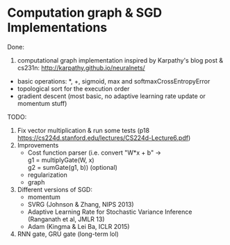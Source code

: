 # Computation graph & SGD Implementations


 Done: 
 1. computational graph implementation inspired by Karpathy's blog post & cs231n: http://karpathy.github.io/neuralnets/
  * basic operations: *, +, sigmoid, max and softmaxCrossEntropyError
  * topological sort for the execution order
  * gradient descent (most basic, no adaptive learning rate update or momentum stuff)
  
TODO:
 1. Fix vector multiplication & run some tests (p18 https://cs224d.stanford.edu/lectures/CS224d-Lecture6.pdf)
 2. Improvements
    * Cost function parser (i.e. convert "W*x + b" -> <br/> g1 = multiplyGate(W, x) <br/> g2 = sumGate(g1, b))  (optional)
    * regularization
    * graph
 3. Different versions of SGD: 
    * momentum
    * SVRG (Johnson & Zhang, NIPS 2013)
    * Adaptive Learning Rate for Stochastic Variance Inference (Ranganath et al, JMLR 13)
    * Adam (Kingma & Lei Ba, ICLR 2015)
 4. RNN gate, GRU gate (long-term lol)

